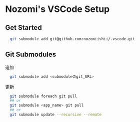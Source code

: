 # Nozomi's VSCode Setup

## Get Started

```sh
  git submodule add git@github.com:nozomiishii/.vscode.git
```

## Git Submodules

追加

```sh
  git submodule add <submoduleのgit_URL>　
```

更新

```sh
  git submodule foreach git pull
  ## or
  git submodule <app_name> git pull
  ## or
  git submodule update --recursive --remote
```
